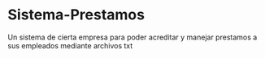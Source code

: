 # Sistema-Prestamos
Un sistema de cierta empresa para poder acreditar y manejar prestamos a sus empleados mediante archivos txt
